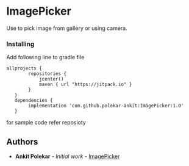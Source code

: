 # ImagePicker

Use to pick image from gallery or using camera.

### Installing
Add following line to gradle file 
```
allprojects {
        repositories {
            jcenter()
            maven { url "https://jitpack.io" }
        }
   }
   dependencies {
        implementation 'com.github.polekar-ankit:ImagePicker:1.0'
   }
```

for sample code refer reposioty

## Authors

* **Ankit Polekar** - *Initial work* - [ImagePicker](https://github.com/polekar-ankit/ImagePicker)





  
  
